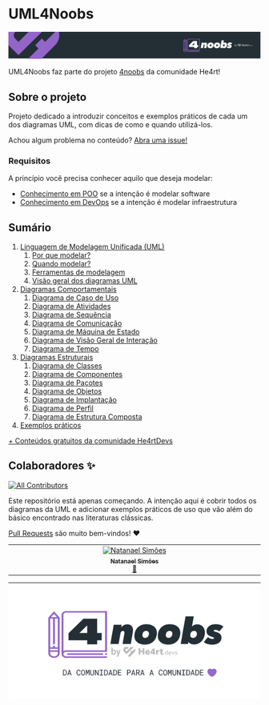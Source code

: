 # UML4Noobs

[![header](./recursos/header-4noobs.svg)](https://github.com/he4rt/4noobs)

UML4Noobs faz parte do projeto [4noobs](https://github.com/he4rt/4noobs) da comunidade He4rt!

## Sobre o projeto

Projeto dedicado a introduzir conceitos e exemplos práticos de cada um dos diagramas UML, com dicas de como e quando utilizá-los.

Achou algum problema no conteúdo? [Abra uma issue!](https://github.com/natanaelsimoes/uml4noobs/issues/new)


### Requisitos

A princípio você precisa conhecer aquilo que deseja modelar:

- [Conhecimento em POO](https://github.com/atomotavio/POO4Noobs) se a intenção é modelar software
- [Conhecimento em DevOps](https://github.com/lbarcat/DevOps4noobs) se a intenção é modelar infraestrutura

## Sumário

1. [Linguagem de Modelagem Unificada (UML)](/conteudo/1-linguagem-de-modelagem-unificada-uml/README.md)
   1. [Por que modelar?](/conteudo/1-linguagem-de-modelagem-unificada-uml/1.1-por-que-modelar.md)
   2. [Quando modelar?](/conteudo/1-linguagem-de-modelagem-unificada-uml/1.2-quando-modelar.md)
   3. [Ferramentas de modelagem](/conteudo/1-linguagem-de-modelagem-unificada-uml/1.3-ferramentas-de-modelagem.md)
   4. [Visão geral dos diagramas UML](/conteudo/1-linguagem-de-modelagem-unificada-uml/1.4-visal-geral-dos-diagramas-uml.md)
2. [Diagramas Comportamentais](/conteudo/2-diagramas-comportamentais/README.md)
   1. [Diagrama de Caso de Uso](/conteudo/2-diagramas-comportamentais/2.1-diagrama-de-caso-de-uso.md)
   2. [Diagrama de Atividades](/conteudo/2-diagramas-comportamentais/2.2-diagrama-de-atividades.md)
   3. [Diagrama de Sequência](/conteudo/2-diagramas-comportamentais/2.3-diagrama-de-sequencia.md)
   4. [Diagrama de Comunicação](/conteudo/2-diagramas-comportamentais/2.4-diagrama-de-comunicacao.md)
   5. [Diagrama de Máquina de Estado](/conteudo/2-diagramas-comportamentais/2.5-diagrama-de-maquina-de-estado.md)
   6. [Diagrama de Visão Geral de Interação](/conteudo/2-diagramas-comportamentais/2.6-diagrama-de-visao-geral-de-interacao.md)
   7. [Diagrama de Tempo](/conteudo/2-diagramas-comportamentais/2.7-diagrama-de-tempo.md)
3. [Diagramas Estruturais](/conteudo/3-diagramas-estruturais/README.md)
   1. [Diagrama de Classes](/conteudo/3-diagramas-estruturais/3.1-diagrama-de-classes.md)
   2. [Diagrama de Componentes](/conteudo/3-diagramas-estruturais/3.2-diagrama-de-componentes.md)
   3. [Diagrama de Pacotes](/conteudo/3-diagramas-estruturais/3.3-diagrama-de-pacotes.md)
   4. [Diagrama de Objetos](/conteudo/3-diagramas-estruturais/3.4-diagrama-de-objetos.md)
   5. [Diagrama de Implantação](/conteudo/3-diagramas-estruturais/3.5-diagrama-de-implantacao.md)
   6. [Diagrama de Perfil](/conteudo/3-diagramas-estruturais/3.6-diagrama-de-perfil.md)
   7. [Diagrama de Estrutura Composta](/conteudo/3-diagramas-estruturais/3.7-diagrama-de-estrutura-composta.md)
4. [Exemplos práticos](/conteudo/4-exemplos-praticos/README.md)

[+ Conteúdos gratuitos da comunidade He4rtDevs](https://github.com/he4rt/4noobs)

## Colaboradores ✨

<!-- ALL-CONTRIBUTORS-BADGE:START - Do not remove or modify this section -->
[![All Contributors](https://img.shields.io/badge/all_contributors-1-orange.svg?style=flat-square)](#contributors-)
<!-- ALL-CONTRIBUTORS-BADGE:END -->

Este repositório está apenas começando. A intenção aqui é cobrir todos os diagramas da UML e adicionar exemplos práticos de uso que vão além do básico encontrado nas literaturas clássicas.

[Pull Requests](https://github.com/natanaelsimoes/uml4noobs/pulls) são muito bem-vindos! :heart:

<!-- ALL-CONTRIBUTORS-LIST:START - Do not remove or modify this section -->
<!-- prettier-ignore-start -->
<!-- markdownlint-disable -->
<table>
  <tbody>
    <tr>
      <td align="center" valign="top" width="14.28%"><a href="https://github.com/natanaelsimoes"><img src="https://avatars.githubusercontent.com/u/1112479?v=4?s=100" width="100px;" alt="Natanael Simões"/><br /><sub><b>Natanael Simões</b></sub></a><br /><a href="#projectManagement-natanaelsimoes" title="Project Management">📆</a></td>
    </tr>
  </tbody>
</table>

<!-- markdownlint-restore -->
<!-- prettier-ignore-end -->

<!-- ALL-CONTRIBUTORS-LIST:END -->

---

[![header](./recursos/footer-4noobs.svg)](https://github.com/he4rt/4noobs)
